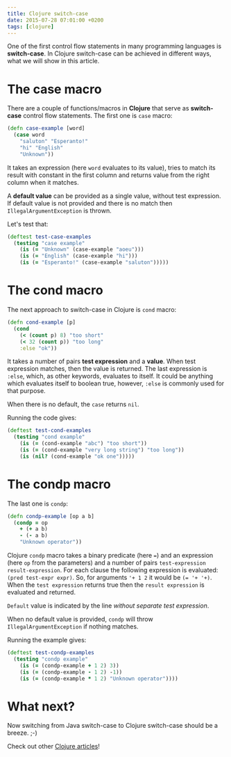 ```yaml
---
title: Clojure switch-case
date: 2015-07-28 07:01:00 +0200
tags: [clojure]
---
```



One of the first control flow statements in many programming languages is
**switch-case**. In Clojure switch-case can be achieved in different ways, what
we will show in this article.

<!--more-->


# The case macro

There are a couple of functions/macros in **Clojure** that serve as
**switch-case** control flow statements. The first one is `case` macro:
```clojure
(defn case-example [word]
  (case word
    "saluton" "Esperanto!"
    "hi" "English"
    "Unknown"))
```

It takes an expression (here `word` evaluates to its value), tries to match
its result with constant in the first column and returns value from the right
column when it matches.

A **default value** can be provided as a single value, without test
expression. If default value is not provided and there is no match then
`IllegalArgumentException` is thrown.

Let's test that:
```clojure
(deftest test-case-examples
  (testing "case example"
    (is (= "Unknown" (case-example "aoeu")))
    (is (= "English" (case-example "hi")))
    (is (= "Esperanto!" (case-example "saluton")))))
```


# The cond macro

The next approach to switch-case in Clojure is `cond` macro:
```clojure
(defn cond-example [p]
  (cond
    (< (count p) 8) "too short"
    (< 32 (count p)) "too long"
    :else "ok"))
```

It takes a number of pairs **test expression** and a **value**. When test
expression matches, then the value is returned. The last expression is `:else`,
which, as other keywords, evaluates to itself. It could be anything which
evaluates itself to boolean true, however, `:else` is commonly used for that
purpose.

When there is no default, the `case` returns `nil`.

Running the code gives:
```clojure
(deftest test-cond-examples
  (testing "cond example"
    (is (= (cond-example "abc") "too short"))
    (is (= (cond-example "very long string") "too long"))
    (is (nil? (cond-example "ok one")))))
```


# The condp macro

The last one is `condp`:
```clojure
(defn condp-example [op a b]
  (condp = op
    + (+ a b)
    - (- a b)
    "Unknown operator"))
```

Clojure `condp` macro takes a binary predicate (here `=`) and an expression
(here `op` from the parameters) and a number of pairs `test-expression
result-expression`. For each clause the following expression is evaluated:
`(pred test-expr expr)`. So, for arguments `'+ 1 2` it would be `(= '+
'+)`. When the `test expression` returns true then the `result expression` is
evaluated and returned.

`Default` value is indicated by the line *without separate test expression*.

When no default value is provided, `condp` will throw `IllegalArgumentException`
if nothing matches.

Running the example gives:
```clojure
(deftest test-condp-examples
  (testing "condp example"
    (is (= (condp-example + 1 2) 3))
    (is (= (condp-example - 1 2) -1))
    (is (= (condp-example * 1 2) "Unknown operator"))))
```


# What next?

Now switching from Java switch-case to Clojure switch-case should be a breeze. ;-)

Check out other [Clojure articles](https://farenda.com/clojure-tutorial)!

